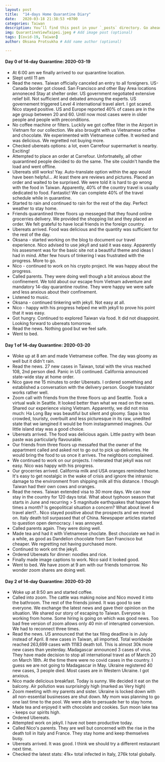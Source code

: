 ```yaml
---
layout: post
title:  "14-days Home Quarantine Diary"
date:   2020-03-18 21:38:53 +0700
categories: Taiwan
description: You’ll find this post in your `_posts` directory. Go ahead and edit it and re-build the site to see your changes. # Add post description (optional)
img: QuarantineViewTaipei.jpeg # Add image post (optional)
tags: [Covid-19, Taiwan]
author: Oksana Protsukha # Add name author (optional)

---
```


#### Day 0 of 14-day Quarantine: 2020-03-19

* At 6:00 am we finally arrived to our quarantine location.
* Slept until 11 am
* Read the news. 
    Taiwan officially canceled an entry to all foreigners. 
    US-Canada border got closed.
    San Francisco and other Bay Area locations annoneced Stay at shelter order.
    US government negotiated extensive relief bill. Not sufficient and debated amoung the experts.
    US governement triggered Level 4 international travel alert. I got scared. Nico stayed positive.
    US and Europe reported 40% of cases are in the age group between 20 and 60. Until now most cases were in older people and people with preconditions. 
* No coffee machine or filters. Luckily we got coffee filter in the Airport in Vietnam for our collection. We also brought with us Vietnamese coffee and chocolate.
    We experimented with Vietnamese coffee. It worked and was delicious. We regretted not buying more.
* Checked ubereats options: a lot, even Carrefour supermarket is nearby. Exciting!
* Attempted to place an order at Carrefour. Unfortnatelly, all other quarantined people decided to do the same. The site couldn't handle the load and went offline. 
* Ubereats still works! Yay. Auto-translate option within the app would have been helpful... At least there are reviews and pictures. Placed an order and waited to be surprised. 
    We were told it is hard to go wrong with the food in Taiwan. Apparently, 40% of the country travel is usually dedicated to food. Fantastic! We can complete 40% of the travel schedule while in quarantine.
* Started to rain and continued to rain for the rest of the day. Perfect weather to stay home.
* Friends quarantined three floors up messeged that they found online grocerries delivery. We provided the shopping list and they placed an order. 
    We felt grateful to have local friends in the foreign country.
* Ubereats arrived. Food was delicious and the quantity was sufficient for the rest of the day. 
* Oksana - started working on the blog to document our travel experience. 
    Nico advised to use jekyll and said it was easy. Apparently his assesment was for the basic site not a beautiful theme and ideas I had in mind. 
    After few hours of tinkering I was frustrated with the progress. More to go.
* Nico - continued to work on his crypto project. He was happy about the progress. 
* Called parents. They were doing well though a bit anxious about the confinement. We told about our escape from Vietnam adventure and mandatory 14-day quarantine routine. They were happy we were safe and less anxious about their confinement. 
* Listened to music. 
* Oksana - continued tinkering with jekyll. Not easy at all.
* Nico - happy with his progress helped me with jekyll to prove his point that it was easy. 
* Got hungry. Continued to explored Taiwan via food. It did not disappoint. Looking forward to ubereats tomorrow.
* Read the news. Nothing good but we feel safe. 
* Went to bed.

#### Day 1 of 14-day Quarantine: 2020-03-20

* Woke up at 8 am and made Vietnamese coffee. The day was gloomy as well but it didn't rain.
* Read the news. 
    27 new cases in Taiwan, total with the virus reached 108, 2nd person died. 
    Panic in US continued. California announced state-wide stay at home order.
* Nico gave me 15 minutes to order Ubereats. I ordered something and established a conversation with the delivery person. Google translator works rather well.
* Zoom call with friends from the three floors up and Seattle. 
    Took a virtual walk in Seattle. It looked better than what we read on the news.
    Shared our experience vising Vietnam. Apparently, we did not miss much:
        Ha Long Bay was beautiful but silent and gloomy.
        Sapa is too crowded, touristy, overbuilt and less picturesque in its raw, unedited state that we iamgined it would be from instagrammed imagines.
        Our little island stay was a good choice.
* Ubereats arrived. The food was delicious again. Little pastry with bean paste was particularly flavourable. 
* Our friends from three floors up messafed that the owner of the appartment called and asked not to go out to pick up deliveries. He would bring the food to us once it arrives. The neighbors complained. 
* We continued to work on our projects.
    I reiterated that jekyll was not easy. 
    Nico was happy with his progress. 
* Our grocerries arrived. California milk and USA oranges reminded home. It's easy to get nostalgic in the wake of crisis and ignore the intransic damage to the environment from shipping milk all this distance. I though Taiwan had their own cows and oranges.
* Read the news. 
    Taiwan extended visa to 30 more days. We can now stay in the country for 120 days total. 
        What about typhoon season that starts in June and recurring > 5 magnitude earthquakes that happen few times a month? Is geopolitical situation a concern? What about level 4 travel alert?.. Nico stayed positive about the prospects and we moved on.
    Italy death toll surpassed that of China. 
        Newspaper articles started to question open democracy. I was annoyed. 
* Called parents again. They were doing well. 
* Made tea and had it with Vietnamese choclate. Best chocolate we had in a while, as good as Dandelion chocolate from San Francisco but cheaper. We regretting not having purchased more. 
* Continued to work ont the jekyll. 
* Ordered Ubereats for dinner: noodles and rice. 
* Finally made image captions to work. Nico said it looked good.
* Went to bed. We have zoom at 9 am with our friends tomorrow. No wonder zoom shares are doing well.

#### Day 2 of 14-day Quarantine: 2020-03-20

* Woke up at 8:50 am and started coffee.
* Called into zoom. 
    The cattle was making noise and Nico moved it into the bathroom.
    The rest of the friends joined. It was good to see everyone. 
    We exchange the latest news and gave their opiniion on the situation. 
    We shared our story of escaping to Taiwan.
    Everyone is working from home. Some hiring is going on which was good news.
    Too bad free version of zoom allows only 40 min of interupted conversion. We had to reconnect three times. 
* Read the news.
    US announced that the tax filing deadline is in July instead of April.
    8 new cases in Taiwan, all imported. Total worldwide reached 263,699 cases with 11183 death toll. This is almost 30k more new cases than yesterday. 
    Madagascar announced 3 cases of virus. They have made decision to stop all international travel as of March 20 on March 18th. At the time there were no covid cases in the country. I guess we are not going to Madagascar in May.
    Ukraine registered 40 new cases, 3 people died. Most cases are in Western Ukraine. I got anxious.
* Nico made delicious breakfast. Today is sunny. We decided it eat on the balcony. 
    Air pollution was surprisingly high (marked as Very high)
* Zoom meeting with my parents and sister. 
    Ukraine is locked down with all non-essential businesses are shut down. 
    My mom was planning to go one last time to the pool. We were able to persuade her to stay home.
* Made tea and enjoyed it with chocolate and cookies. Sun moon lake tea - keeps our spirits high.
* Ordered Ubereats.
* Attempted work on jekyll. I have not been productive today.
* Called Nico's parents. They are well but concerned with the rise in the death toll in Italy and France. They stay home and keep themselves busy.
* Ubereats arrived. It was good. I think we should try a different restaurant next time.
* Checked the latest stats: 41k+ total infected in Italy, 276k total globally.




